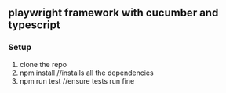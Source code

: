 ## playwright framework with cucumber and typescript

### Setup

1) clone the repo
2) npm install //installs all the dependencies
3) npm run test //ensure tests run fine

